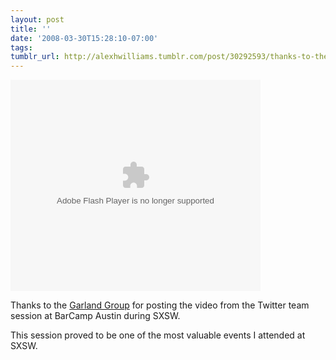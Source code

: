 ```yaml
---
layout: post
title: ''
date: '2008-03-30T15:28:10-07:00'
tags: 
tumblr_url: http://alexhwilliams.tumblr.com/post/30292593/thanks-to-the-garland-group-for-posting-the-video
---
```

<object classid="clsid:D27CDB6E-AE6D-11cf-96B8-444553540000" width="400" height="338" id="viddler_thegarlandgroup_63"><param name="movie" value="http://www.viddler.com/player/7d6cd817/" /><param name="allowScriptAccess" value="always" /><param name="allowFullScreen" value="true" /><embed src="http://www.viddler.com/player/7d6cd817/" width="400" height="338" type="application/x-shockwave-flash" allowscriptaccess="always" allowfullscreen="true" name="viddler_thegarlandgroup_63"></embed></object><br/><p>Thanks to the <a href="http://thegarlandgroup.net/blog/">Garland Group</a> for posting the video from the Twitter team session at BarCamp Austin during SXSW. </p><p>This session proved to be one of the most valuable events I attended at SXSW.</p>
